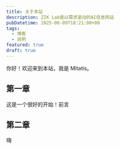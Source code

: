 ```yaml
---
title: 关于本站
description: ZIK Lab是以需求驱动的AI信息网站
pubDatetime: 2025-06-09T18:21:00+08
tags:
  - 博客
  - 说明
featured: true
draft: true
---
```

你好！欢迎来到本站，我是 Mitatis。

## 第一章

这是一个很好的开始！前言

## 第二章

嗨




